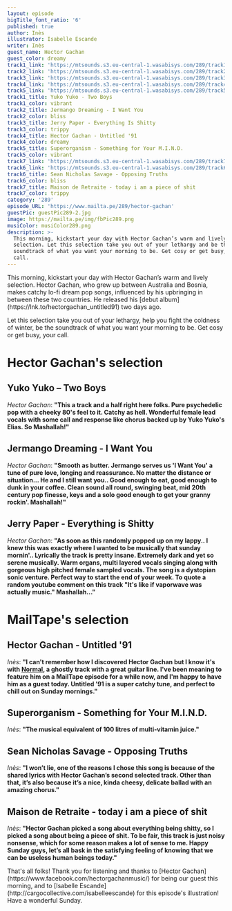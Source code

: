 ```yaml
---
layout: episode
bigTitle_font_ratio: '6'
published: true
author: Inès
illustrator: Isabelle Escande
writer: Inès
guest_name: Hector Gachan
guest_color: dreamy
track1_link: 'https://mtsounds.s3.eu-central-1.wasabisys.com/289/track1.mp3'
track2_link: 'https://mtsounds.s3.eu-central-1.wasabisys.com/289/track2.mp3'
track3_link: 'https://mtsounds.s3.eu-central-1.wasabisys.com/289/track3.mp3'
track4_link: 'https://mtsounds.s3.eu-central-1.wasabisys.com/289/track4.mp3'
track5_link: 'https://mtsounds.s3.eu-central-1.wasabisys.com/289/track5.mp3'
track1_title: Yuko Yuko - Two Boys
track1_color: vibrant
track2_title: Jermango Dreaming - I Want You
track2_color: bliss
track3_title: Jerry Paper - Everything Is Shitty
track3_color: trippy
track4_title: Hector Gachan - Untitled '91
track4_color: dreamy
track5_title: Superorganism - Something for Your M.I.N.D.
track5_color: vibrant
track7_link: 'https://mtsounds.s3.eu-central-1.wasabisys.com/289/track7.mp3'
track6_link: 'https://mtsounds.s3.eu-central-1.wasabisys.com/289/track6.mp3'
track6_title: Sean Nicholas Savage - Opposing Truths
track6_color: bliss
track7_title: Maison de Retraite - today i am a piece of shit
track7_color: trippy
category: '289'
episode_URL: 'https://www.mailta.pe/289/hector-gachan'
guestPic: guestPic289-2.jpg
image: https://mailta.pe/img/fbPic289.png
musiColor: musiColor289.png
description: >-
  This morning, kickstart your day with Hector Gachan’s warm and lively
  selection. Let this selection take you out of your lethargy and be the
  soundtrack of what you want your morning to be. Get cosy or get busy, your
  call.
---
```

<p id="introduction">This morning, kickstart your day with Hector Gachan’s warm and lively selection. Hector Gachan, who grew up between Australia and Bosnia, makes catchy lo-fi dream pop songs, influenced by his upbringing in between these two countries. He released his [debut album](https://lnk.to/hectorgachan_untitled91) two days ago.</p>
<p>Let this selection take you out of your lethargy, help you fight the coldness of winter, be the soundtrack of what you want your morning to be. Get cosy or get busy, your call.</p> 



# Hector Gachan's selection

## Yuko Yuko – Two Boys
_Hector Gachan_: **"**This a track and a half right here folks. Pure psychedelic pop with a cheeky 80's feel to it. Catchy as hell. Wonderful female lead vocals with some call and response like chorus backed up by Yuko Yuko's Elias. So Mashallah!**"**

## Jermango Dreaming - I Want You
_Hector Gachan_: **"**Smooth as butter. Jermango serves us 'I Want You' a tune of pure love, longing and reassurance. No matter the distance or situation... He and I still want you.. Good enough to eat, good enough to dunk in your coffee. Clean sound all round, swinging beat, mid 20th century pop finesse, keys and a solo good enough to get your granny rockin'. Mashallah!**"**

## Jerry Paper - Everything is Shitty
_Hector Gachan_: **"**As soon as this randomly popped up on my lappy.. I knew this was exactly where I wanted to be musically that sunday mornin'.. Lyrically the track is pretty insane. Extremely dark and yet so serene musically. Warm organs, multi layered vocals singing along with gorgeous high pitched female sampled vocals. The song is a dystopian sonic venture. Perfect way to start the end of your week. To quote a random youtube comment on this track "It's like if vaporwave was actually music." Mashallah...**"**


# MailTape's selection

## Hector Gachan - Untitled '91
_Inès_: **"**I can't remember how I discovered Hector Gachan but I know it's with [Normal](https://soundcloud.com/hectorgachan/hector-gachan-normal), a ghostly track with a great guitar line. I've been meaning to feature him on a MailTape episode for a while now, and I'm happy to have him as a guest today. Untitled ’91 is a super catchy tune, and perfect to chill out on Sunday mornings.**"**

## Superorganism - Something for Your M.I.N.D.
_Inès_: **"**The musical equivalent of 100 litres of multi-vitamin juice.**"**

## Sean Nicholas Savage - Opposing Truths
_Inès_: **"**I won’t lie, one of the reasons I chose this song is because of the shared lyrics with Hector Gachan’s second selected track. Other than that, it’s also because it’s a nice, kinda cheesy, delicate ballad with an amazing chorus.**"**

## Maison de Retraite - today i am a piece of shit 
_Inès_: **"**Hector Gachan picked a song about everything being shitty, so I picked a song about being a piece of shit. To be fair, this track is just noisy nonsense, which for some reason makes a lot of sense to me. Happy Sunday guys, let’s all bask in the satisfying feeling of knowing that we can be useless human beings today.**"**

<p id="outroduction">That's all folks! Thank you for listening and thanks to [Hector Gachan](https://www.facebook.com/hectorgachanmusic/) for being our guest this morning, and to [Isabelle Escande](http://cargocollective.com/isabelleescande) for this episode's illustration! Have a wonderful Sunday.</p>

